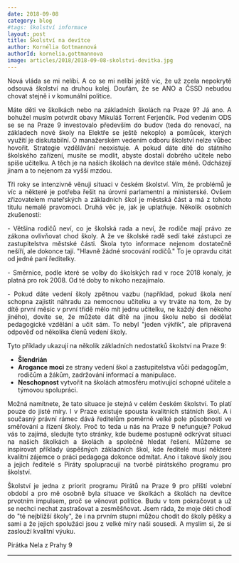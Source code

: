 ```yaml
---
date: 2018-09-08
category: blog
#tags: školství informace
layout: post
title: Školství na devítce
author: Kornélia Gottmannová
authorId: kornelia.gottmannova
image: articles/2018/2018-09-08-skolstvi-devitka.jpg
---
```

<p style='text-align: justify;'>
Nová vláda se mi nelíbí. A co se mi nelíbí ještě víc, že už zcela nepokrytě odsouvá školství na druhou kolej. Doufám, že se ANO a ČSSD nebudou chovat stejně i v komunální politice.
</p><p style='text-align: justify;'>
Máte děti ve školkách nebo na základních školách na Praze 9? Já ano. A bohužel musím potvrdit obavy Mikuláš Torrent Ferjenčík. Pod vedením ODS se se na Praze 9 investovalo především do budov (teda do renovací, na základech nové školy na Elektře se ještě nekoplo) a pomůcek, kterých využití je diskutabilní. O manažerském vedením odboru školství nelze vůbec hovořit. Strategie vzdělávání neexistuje. A pokud dáte dítě do státního školského zařízení, musíte se modlit, abyste dostali dobrého učitele nebo spíše učitelku. A těch je na našich školách na devítce stále méně. Odcházejí jinam a to nejenom za vyšší mzdou. 
</p><p style='text-align: justify;'>
Tři roky se intenzivně věnuji situaci v českém školství. Vím, že problémů je víc a některé je potřeba řešit na úrovni parlamentní a ministerské. Ovšem zřizovatelem mateřských a základních škol je městská část a má z tohoto titulu nemalé pravomoci. Druhá věc je, jak je uplatňuje. Několik osobních zkušeností:
</p><p style='text-align: justify;'>
- Většina rodičů neví, co je školská rada a neví, že rodiče mají právo ze zákona ovlivňovat chod školy. A že ve školské radě sedí také zástupci ze zastupitelstva městské části. Škola tyto informace nejenom dostatečně nešíří, ale dokonce tají. "Hlavně žádné srocování rodičů." To je opravdu citát od jedné paní ředitelky. 
</p><p style='text-align: justify;'>
- Směrnice, podle které se volby do školských rad v roce 2018 konaly, je platná pro rok 2008. Od té doby to nikoho nezajímalo. 
</p><p style='text-align: justify;'>
- Pokud dáte vedení školy zpětnou vazbu (například, pokud škola není schopna zajistit náhradu za nemocnou učitelku a vy trváte na tom, že by dítě první měsíc v první třídě mělo mít jednu učitelku, ne každý den někoho jiného), dovíte se, že můžete dát dítě na jinou školu nebo si dodělat pedagogické vzdělání a učit sám. To nebyl "jeden výkřik", ale připravená odpověď od několika členů vedení školy.
</p><p style='text-align: justify;'>
Tyto příklady ukazují na několik základních nedostatků školství na Praze 9:
</p>
<ul class="dashed">
<li><b>Šlendrián</b></li>
<li><b>Arogance moci</b> ze strany vedení škol a zastupitelstva vůči pedagogům, rodičům a žákům, zadržování informací a manipulace.</li>
<li><b>Neschopnost</b> vytvořit na školách atmosféru motivující schopné učitele a týmovou spolupráci.</li>
</ul><p style='text-align: justify;'>
Možná namítnete, že tato situace je stejná v celém českém školství. To platí pouze do jisté míry. I v Praze existuje spousta kvalitních státních škol. A i současný právní rámec dává ředitelům poměrně velké pole působnosti ve směřování a řízení školy. Proč to teda u nás na Praze 9 nefunguje? Pokud vás to zajímá, sledujte tyto stránky, kde budeme postupně odkrývat situaci na našich školkách a školách a společně hledat řešení. Můžeme se inspirovat příklady úspěšných základních škol, kde ředitelé musí některé kvalitní zájemce o práci pedagoga dokonce odmítat. Ano i takové školy jsou a jejich ředitelé s Piráty spolupracují na tvorbě pirátského programu pro školství.
</p><p style='text-align: justify;'>
Školství je jedna z priorit programu Pirátů na Praze 9 pro příští volební období a pro mě osobně byla situace ve školkách a školách na devítce prvotním impulsem, proč se věnovat politice. Budu v tom pokračovat a už se nechci nechat zastrašovat a zesměšňovat. Jsem ráda, že moje děti chodí do "té nejbližší školy", že i na prvním stupni můžou chodit do školy pěšky a sami a že jejich spolužáci jsou z velké míry naši sousedi. A myslím si, že si zaslouží kvalitní výuku.
</p><p style='text-align: justify;'>
Pirátka Nela z Prahy 9</p>

---
